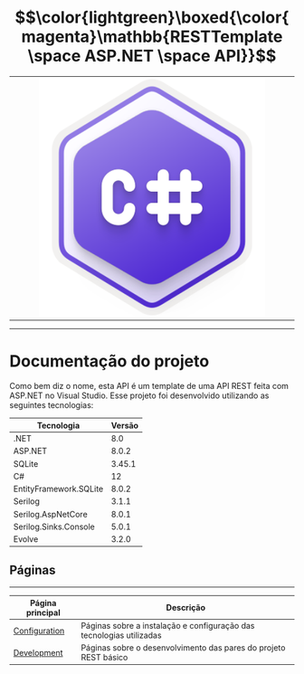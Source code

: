 # $$\color{lightgreen}\boxed{\color{magenta}\mathbb{RESTTemplate \space ASP.NET \space API}}$$
<table align="center"><tr><td align="center" width="9999">
    <img src="Configuration/images/csharp.svg" width="400">
</td></tr></table>

---
# Documentação do projeto

Como bem diz o nome, esta API é um template de uma API REST feita com ASP.NET no Visual Studio.
Esse projeto foi desenvolvido utilizando as seguintes tecnologias:

| Tecnologia             | Versão |
| ---------------------- | ------ |
| .NET                   | 8.0    |
| ASP.NET                | 8.0.2  |
| SQLite                 | 3.45.1 |
| C#                     | 12     |
| EntityFramework.SQLite | 8.0.2  |
| Serilog                | 3.1.1  |
| Serilog.AspNetCore     | 8.0.1  |
| Serilog.Sinks.Console  | 5.0.1  |
| Evolve                 | 3.2.0  |

## Páginas
---

| Página principal                      | Descrição                                                            |
| ------------------------------------- | -------------------------------------------------------------------- |
| [Configuration](Configuration/README) | Páginas sobre a instalação e configuração das tecnologias utilizadas |
| [Development](Development/README)     | Páginas sobre o desenvolvimento das pares do projeto REST básico     |

